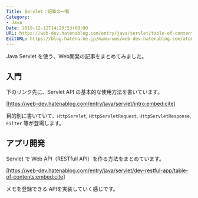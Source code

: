 ```yaml
---
Title: Servlet：記事の一覧
Category:
- Java
Date: 2019-12-12T14:29:53+09:00
URL: https://web-dev.hatenablog.com/entry/java/servlet/table-of-contents
EditURL: https://blog.hatena.ne.jp/mamorums/web-dev.hatenablog.com/atom/entry/26006613481137192
---
```


Java Servlet を使う、Web開発の記事をまとめてみました。


## 入門
下のリンク先に、Servlet API の基本的な使用方法を書いています。

[https://web-dev.hatenablog.com/entry/java/servlet/intro:embed:cite]

目的別に書いていて、`HttpServlet`, `HttpServletRequest`, `HttpServletResponse`, `Filter` 等が登場します。


## アプリ開発
Servlet で Web API（RESTfull API）を作る方法をまとめています。

[https://web-dev.hatenablog.com/entry/java/servlet/dev-restful-app/table-of-contents:embed:cite]

メモを登録できる APIを実装していく感じです。

